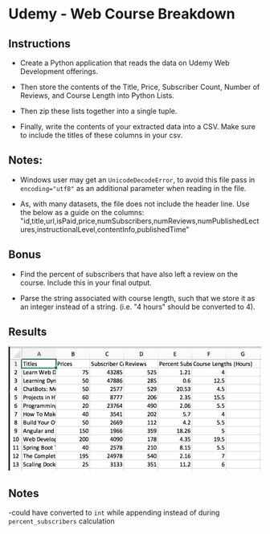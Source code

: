 # Udemy - Web Course Breakdown

## Instructions

* Create a Python application that reads the data on Udemy Web Development offerings. 

* Then store the contents of the Title, Price, Subscriber Count, Number of Reviews, and Course Length into Python Lists.

* Then zip these lists together into a single tuple.

* Finally, write the contents of your extracted data into a CSV. Make sure to include the titles of these columns in your csv.

## Notes:

* Windows user may get an `UnicodeDecodeError`, to avoid this file pass in `encoding="utf8"` as an additional parameter when reading in the file.

* As, with many datasets, the file does not include the header line. Use the below as a guide on the columns: "id,title,url,isPaid,price,numSubscribers,numReviews,numPublishedLectures,instructionalLevel,contentInfo,publishedTime"

## Bonus

* Find the percent of subscribers that have also left a review on the course. Include this in your final output.

* Parse the string associated with course length, such that we store it as an integer instead of a string. (i.e. "4 hours" should be converted to 4).

## Results
![Alt text](Images/exceloutput.png)

## Notes
-could have converted to `int` while appending instead of during `percent_subscribers` calculation